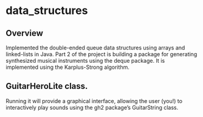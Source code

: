 # data_structures

## Overview
Implemented the double-ended queue data structures using arrays and linked-lists in Java. 
Part 2 of the project is building a package for generating synthesized musical instruments using the deque package. It is implemented using the Karplus-Strong algorithm.

## GuitarHeroLite class. 
Running it will provide a graphical interface, allowing the user (you!) to interactively play sounds using the gh2 package’s GuitarString class.
